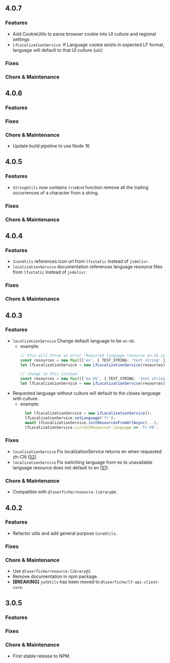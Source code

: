 ## 4.0.7
### Features
- Add CookieUtils to parse browser cookie into UI culture and regional settings
- `LfLocalizationService`: If Language cookie exists in expected LF format, language will default to that UI culture (uic) 

### Fixes

### Chore & Maintenance

## 4.0.6
### Features

### Fixes

### Chore & Maintenance
- Update build pipeline to use Node 16

## 4.0.5
### Features

- `StringUtils` now contains `trimEnd` function remove all the trailing occurrences of a character from a string.

### Fixes

### Chore & Maintenance

## 4.0.4
### Features

- `IconUtils` references icon url from `lfxstatic` instead of `jsdelivr`.
- `localizationService` documentation references language resource files from `lfxstatic` instead of `jsdelivr`.

### Fixes

### Chore & Maintenance


## 4.0.3

### Features

- `localizationService` Change default language to be `en-US`.
  - example: 
    ```ts
    // this will throw an error "Required language resource en-US is not found in provided map."
    const resources = new Map([['en', { TEST_STRING: 'test string' }]]);
    let lfLocalizationService = new LfLocalizationService(resources);

    // change to this instead
    const resources = new Map([['en-US', { TEST_STRING: 'test string' }]]);
    let lfLocalizationService = new LfLocalizationService(resources);
    ```
- Requested language without culture will default to the closes language with culture.
  - example:
    ```ts
      let lfLocalizationService = new LfLocalizationService();
      lfLocalizationService.setLanguage('fr');
      await lfLocalizationService.initResourcesFromUrlAsync(...);
      lfLocalizationService.currentResource?.language => 'fr-FR';
    ```

### Fixes

- `localizationService` Fix localizationService returns en when requested zh-CN ([52](https://github.com/Laserfiche/lf-js-utils/issues/52)).
- `localizationService` Fix switching language from es to unavailable language resource does not default to en ([51](https://github.com/Laserfiche/lf-js-utils/issues/51)).

### Chore & Maintenance
- Compatible with `@laserfiche/resource-library@4`.

## 4.0.2

### Features
- Refactor utils and add general purpose `CoreUtils`.

### Fixes

### Chore & Maintenance

- Use `@laserfiche/resource-library@3`.
- Remove documentation in npm package.
- **[BREAKING]** `jwtUtils` has been moved to `@laserfiche/lf-api-client-core`.

## 3.0.5

### Features

### Fixes

### Chore & Maintenance

- First stable release to NPM.


